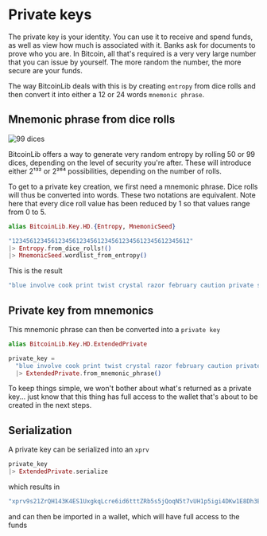 # Private keys

The private key is your identity. You can use it to receive and spend funds, 
as well as view how much is associated with it. Banks ask for documents 
to prove who you are. In Bitcoin, all that's required is a very very large number
that you can issue by yourself. The more random the number, the more secure
are your funds.

The way BitcoinLib deals with this is by creating `entropy` from dice rolls
and then convert it into either a 12 or 24 words `mnemonic phrase`.

## Mnemonic phrase from dice rolls

![99 dices](https://raw.githubusercontent.com/RooSoft/bitcoinlib/main/guides/assets/images/99dice.jpg)

BitcoinLib offers a way to generate very random entropy by rolling 50 or 99 dices,
depending on the level of security you're after. These will introduce either 2¹³²
or 2²⁶⁴ possibilities, depending on the number of rolls.

To get to a private key creation, we first need a mnemonic phrase. Dice rolls will
thus be converted into words. These two notations are equivalent. Note here that 
every dice roll value has been reduced by 1 so that values range from 0 to 5.

```elixir
alias BitcoinLib.Key.HD.{Entropy, MnemonicSeed}

"12345612345612345612345612345612345612345612345612"
|> Entropy.from_dice_rolls!()
|> MnemonicSeed.wordlist_from_entropy()
```

This is the result

```elixir
"blue involve cook print twist crystal razor february caution private slim medal"
```

## Private key from mnemonics

This mnemonic phrase can then be converted into a `private key`

```elixir
alias BitcoinLib.Key.HD.ExtendedPrivate

private_key = 
  "blue involve cook print twist crystal razor february caution private slim medal"
  |> ExtendedPrivate.from_mnemonic_phrase()
```

To keep things simple, we won't bother about what's returned as a private key... just know that
this thing has full access to the wallet that's about to be created in the next steps.

## Serialization

A private key can be serialized into an `xprv`

```elixir
private_key
|> ExtendedPrivate.serialize
```

which results in

```elixir
"xprv9s21ZrQH143K4ES1UxgkqLcre6id6tttZRb5s5jQoqN5t7vUH1p5igi4DKw1E8Dh3EkGtAuKx2RXLTxjJs98uPctYxZrV9TFF1ECi9QNy95"
```

and can then be imported in a wallet, which will have full access to the funds